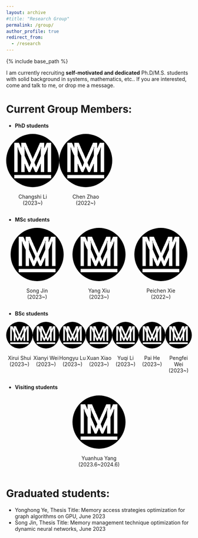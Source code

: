 ```yaml
---
layout: archive
#title: "Research Group"
permalink: /group/
author_profile: true
redirect_from:
  - /research
---
```


{% include base_path %}

I am currently recruiting **self-motivated and dedicated** Ph.D/M.S. students with solid background in systems, mathematics, etc.. If you are interested, come and talk to me, or drop me a message.

Current Group Members:
=====

- **PhD students**

<div style="display: flex; justify-content: flex-start;">
  <div style="text-align: center;">
    <img src="/images/mstile-144x144.png" alt="图片描述" style="border-radius: 50%;">
    <p style="margin-bottom: 0;">Changshi Li</p>
    <p style="margin-top: 0;">(2023~)</p>
  </div>
  <div style="text-align: center;">
    <img src="/images/mstile-144x144.png" alt="图片描述" style="border-radius: 50%;">
    <p style="margin-bottom: 0;">Chen Zhao</p>
    <p style="margin-top: 0;">(2022~)</p>
  </div>
</div>

- **MSc students**

<div style="display: flex; justify-content: space-around;">
  <div style="text-align: center;">
    <img src="/images/mstile-144x144.png" alt="图片描述" style="border-radius: 50%;">
    <p style="margin-bottom: 0;">Song Jin</p>
    <p style="margin-top: 0;">(2023~)</p>
  </div>
  <div style="text-align: center;">
    <img src="/images/mstile-144x144.png" alt="图片描述" style="border-radius: 50%;">
    <p style="margin-bottom: 0;">Yang Xiu</p>
    <p style="margin-top: 0;">(2023~)</p>
  </div>
  <div style="text-align: center;">
    <img src="/images/mstile-144x144.png" alt="图片描述" style="border-radius: 50%;">
    <p style="margin-bottom: 0;">Peichen Xie</p>
    <p style="margin-top: 0;">(2022~)</p>
  </div>
</div>

- **BSc students**

<div style="display: flex; justify-content: space-around;">
  <div style="text-align: center;">
    <img src="/images/mstile-144x144.png" alt="图片描述" style="border-radius: 50%;">
    <p style="margin-bottom: 0;">Xirui Shui</p>
    <p style="margin-top: 0;">(2023~)</p>
  </div>
  <div style="text-align: center;">
    <img src="/images/mstile-144x144.png" alt="图片描述" style="border-radius: 50%;">
    <p style="margin-bottom: 0;">Xianyi Wei</p>
    <p style="margin-top: 0;">(2023~)</p>
  </div>
  <div style="text-align: center;">
    <img src="/images/mstile-144x144.png" alt="图片描述" style="border-radius: 50%;">
    <p style="margin-bottom: 0;">Hongyu Lu</p>
    <p style="margin-top: 0;">(2023~)</p>
  </div>
    <div style="text-align: center;">
    <img src="/images/mstile-144x144.png" alt="图片描述" style="border-radius: 50%;">
    <p style="margin-bottom: 0;">Xuan Xiao</p>
    <p style="margin-top: 0;">(2023~)</p>
  </div>
  <div style="text-align: center;">
    <img src="/images/mstile-144x144.png" alt="图片描述" style="border-radius: 50%;">
    <p style="margin-bottom: 0;">Yuqi Li</p>
    <p style="margin-top: 0;">(2023~)</p>
  </div>
  <div style="text-align: center;">
    <img src="/images/mstile-144x144.png" alt="图片描述" style="border-radius: 50%;">
    <p style="margin-bottom: 0;">Pai He</p>
    <p style="margin-top: 0;">(2023~)</p>
  </div>
  <div style="text-align: center;">
    <img src="/images/mstile-144x144.png" alt="图片描述" style="border-radius: 50%;">
    <p style="margin-bottom: 0;">Pengfei Wei</p>
    <p style="margin-top: 0;">(2023~)</p>
  </div>
</div>

- **Visiting students**
<div style="display: flex; justify-content: space-around;">
  <div style="text-align: center;">
    <img src="/images/mstile-144x144.png" alt="图片描述" style="border-radius: 50%;">
    <p style="margin-bottom: 0;">Yuanhua Yang</p>
    <p style="margin-top: 0;">(2023.6~2024.6)</p>
  </div> 
</div>

Graduated students:
=====
- Yonghong Ye, Thesis Title: Memory access strategies optimization for graph algorithms on GPU, June 2023
- Song Jin, Thesis Title: Memory management technique optimization for dynamic neural networks, June 2023

